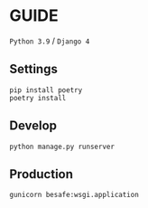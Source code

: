 # GUIDE
`Python 3.9` / `Django 4`


## Settings
```
pip install poetry
poetry install
```

## Develop
```
python manage.py runserver
```

## Production
```
gunicorn besafe:wsgi.application
```
